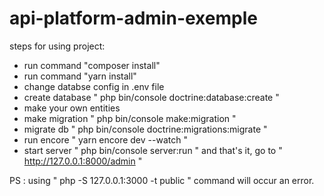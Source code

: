 # api-platform-admin-exemple

steps for using project:
- run command "composer install"
- run command "yarn install"
- change databse config in .env file 
- create database " php bin/console doctrine:database:create "
- make your own entities 
- make migration " php bin/console make:migration "
- migrate db " php bin/console doctrine:migrations:migrate "
- run encore " yarn encore dev --watch "
- start server " php bin/console server:run "
and that's it, go to " http://127.0.0.1:8000/admin "

PS : using " php -S 127.0.0.1:3000 -t public " command will occur an error. 
